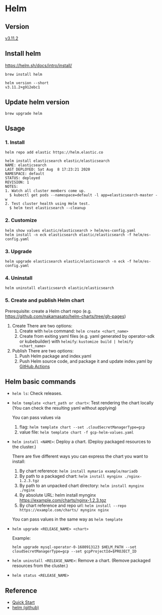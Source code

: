# Helm

## Version

[v3.11.2](https://github.com/helm/helm/releases/tag/v3.11.2)

## Install helm

https://helm.sh/docs/intro/install/

```
brew install helm
```

```
helm version --short
v3.11.2+g912ebc1
```

## Update helm version

```
brew upgrade helm
```

## Usage

### 1. Install

```
helm repo add elastic https://helm.elastic.co
```

```
helm install elasticsearch elastic/elasticsearch
NAME: elasticsearch
LAST DEPLOYED: Sat Aug  8 17:23:21 2020
NAMESPACE: default
STATUS: deployed
REVISION: 1
NOTES:
1. Watch all cluster members come up.
  $ kubectl get pods --namespace=default -l app=elasticsearch-master -w
2. Test cluster health using Helm test.
  $ helm test elasticsearch --cleanup
```

### 2. Customize

```
helm show values elastic/elasticsearch > helm/es-config.yaml
helm install -n eck elasticsearch elastic/elasticsearch -f helm/es-config.yaml
```

### 3. Upgrade

```
helm upgrade elasticsearch elastic/elasticsearch -n eck -f helm/es-config.yaml
```

### 4. Uninstall

```
helm uninstall elasticsearch elastic/elasticsearch
```

### 5. Create and publish Helm chart

Prerequisite: create a Helm chart repo (e.g. https://github.com/nakamasato/helm-charts/tree/gh-pages)

1. Create
    There are two options:
    1. Create with `helm` command: `helm create <chart_name>`
    1. Create from exiting yaml files (e.g. yaml generated by operator-sdk or kubebuilder) with `helmify`: `kustomize build | helmify <chart_name>`
1. Publish
    There are two options:
    1. Push Helm package and index.yaml
    1. Push Helm source code, and package it and update index.yaml by [GitHub Actions](https://helm.sh/docs/howto/chart_releaser_action/)

## Helm basic commands

- `helm ls`: Check releases.
- `helm template <chart_path or chart>`: Test rendering the chart locally (You can check the resulting yaml without applying)

    You can pass values via
    1. flag: `helm template chart --set .cloudSecretManagerType=gcp`
    1. value file: `helm template chart -f gcp-helm-values.yaml`

- `helm install <NAME>`: Deploy a chart. (Deploy packaged resources to the cluster.)

    There are five different ways you can express the chart you want to install:

    1. By chart reference: `helm install mymaria example/mariadb`
    2. By path to a packaged chart: `helm install mynginx ./nginx-1.2.3.tgz`
    3. By path to an unpacked chart directory: `helm install mynginx ./nginx`
    4. By absolute URL: helm install mynginx https://example.com/charts/nginx-1.2.3.tgz
    5. By chart reference and repo url: `helm install --repo https://example.com/charts/ mynginx nginx`

    You can pass values in the same way as `helm template`

- `helm upgrade <RELEASE_NAME> <chart>`

    Example:
    ```
    helm upgrade mysql-operator-0-1680913123 $HELM_PATH --set cloudSecretManagerType=gcp --set gcpProjectId=$PROJECT_ID
    ```

- `helm uninstall <RELEASE_NAME>`: Remove a chart. (Remove packaged resources from the cluster.)
- `helm status <RELEASE_NAME>`

## Reference

- [Quick Start](https://helm.sh/docs/intro/quickstart/)
- [helm (github)](https://github.com/helm/helm)
